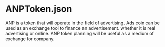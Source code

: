 # ANPToken.json
ANP is a token that will operate in the field of advertising. Ads coin can be used as an exchange tool to finance an advertisement. whether it is real advertising or online. ANP token planning will be useful as a medium of exchange for company.
